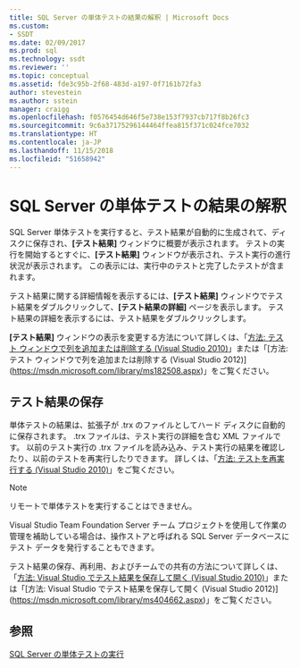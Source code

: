 ```yaml
---
title: SQL Server の単体テストの結果の解釈 | Microsoft Docs
ms.custom:
- SSDT
ms.date: 02/09/2017
ms.prod: sql
ms.technology: ssdt
ms.reviewer: ''
ms.topic: conceptual
ms.assetid: fde3c95b-2f68-483d-a197-0f7161b72fa3
author: stevestein
ms.author: sstein
manager: craigg
ms.openlocfilehash: f0576454d646f5e738e153f7937cb717f8b26fc3
ms.sourcegitcommit: 9c6a37175296144464ffea815f371c024fce7032
ms.translationtype: HT
ms.contentlocale: ja-JP
ms.lasthandoff: 11/15/2018
ms.locfileid: "51658942"
---
```

# <a name="interpreting-sql-server-unit-test-results"></a>SQL Server の単体テストの結果の解釈
SQL Server 単体テストを実行すると、テスト結果が自動的に生成されて、ディスクに保存され、**[テスト結果]** ウィンドウに概要が表示されます。 テストの実行を開始するとすぐに、**[テスト結果]** ウィンドウが表示され、テスト実行の進行状況が表示されます。 この表示には、実行中のテストと完了したテストが含まれます。  
  
テスト結果に関する詳細情報を表示するには、**[テスト結果]** ウィンドウでテスト結果をダブルクリックして、**[テスト結果の詳細]** ページを表示します。 テスト結果の詳細を表示するには、テスト結果をダブルクリックします。  
  
**[テスト結果]** ウィンドウの表示を変更する方法について詳しくは、「[方法: テスト ウィンドウで列を追加または削除する (Visual Studio 2010)](https://msdn.microsoft.com/library/ms182508(VS.100).aspx)」または「[方法: テスト ウィンドウで列を追加または削除する (Visual Studio 2012)](https://msdn.microsoft.com/library/ms182508.aspx)」をご覧ください。  
  
## <a name="storing-test-results"></a>テスト結果の保存  
単体テストの結果は、拡張子が .trx のファイルとしてハード ディスクに自動的に保存されます。 .trx ファイルは、テスト実行の詳細を含む XML ファイルです。 以前のテスト実行の .trx ファイルを読み込み、テスト実行の結果を確認したり、以前のテストを再実行したりできます。 詳しくは、「[方法: テストを再実行する (Visual Studio 2010)](https://msdn.microsoft.com/library/ms182472(VS.100).aspx)」をご覧ください。  
  
> [!NOTE]  
> リモートで単体テストを実行することはできません。  
  
Visual Studio Team Foundation Server チーム プロジェクトを使用して作業の管理を補助している場合は、操作ストアと呼ばれる SQL Server データベースにテスト データを発行することもできます。  
  
テスト結果の保存、再利用、およびチームでの共有の方法について詳しくは、「[方法: Visual Studio でテスト結果を保存して開く (Visual Studio 2010)](https://msdn.microsoft.com/library/ms404662(VS.100).aspx)」または「[方法: Visual Studio でテスト結果を保存して開く (Visual Studio 2012)](https://msdn.microsoft.com/library/ms404662.aspx)」をご覧ください。  
  
## <a name="see-also"></a>参照  
[SQL Server の単体テストの実行](../ssdt/running-sql-server-unit-tests.md)  
  
